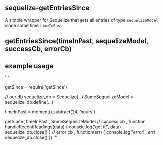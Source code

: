 
## sequelize-getEntriesSince

A simple wrapper for Sequelize that gets all entries of type `sequelizeModel` since some time `timeInPast`


## getEntriesSince(timeInPast, sequelizeModel, successCb, errorCb)

## example usage

'''

getSince = require('getSince')

// our db
sequelize_db = Sequelize(...)
SomeSequelizeModel =  sequelize_db.define(...)

timeInPast = moment().subtract(24, 'hours')

getSince(
	timeInPast
  , SomeSequelizeModel
  // success cb
  , function handleRecentReadings(data) {
    console.log('got it!', data)
    sequelize_db.close()
  }
  // error cb
  , function(err) { 
    console.log('error!', err) 
    sequelize_db.close()
  })
'''